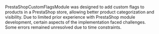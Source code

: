 PrestaShopCustomFlagsModule was designed to add custom flags to products in a PrestaShop store,
allowing better product categorization and visibility.
Due to limited prior experience with PrestaShop module development, certain aspects of the implementation faced challenges.
Some errors remained unresolved due to time constraints.
